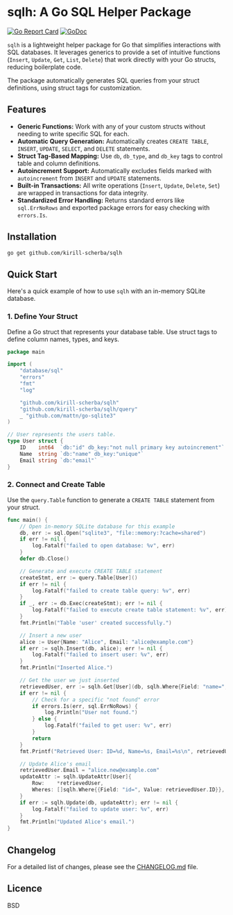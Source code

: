 # sqlh: A Go SQL Helper Package

[![Go Report Card](https://goreportcard.com/badge/github.com/kirill-scherba/sqlh)](https://goreportcard.com/report/github.com/kirill-scherba/sqlh)
[![GoDoc](https://godoc.org/github.com/kirill-scherba/sqlh?status.svg)](https://godoc.org/github.com/kirill-scherba/sqlh/)

`sqlh` is a lightweight helper package for Go that simplifies interactions with SQL databases. It leverages generics to provide a set of intuitive functions (`Insert`, `Update`, `Get`, `List`, `Delete`) that work directly with your Go structs, reducing boilerplate code.

The package automatically generates SQL queries from your struct definitions, using struct tags for customization.

## Features

- **Generic Functions:** Work with any of your custom structs without needing to write specific SQL for each.
- **Automatic Query Generation:** Automatically creates `CREATE TABLE`, `INSERT`, `UPDATE`, `SELECT`, and `DELETE` statements.
- **Struct Tag-Based Mapping:** Use `db`, `db_type`, and `db_key` tags to control table and column definitions.
- **Autoincrement Support:** Automatically excludes fields marked with `autoincrement` from `INSERT` and `UPDATE` statements.
- **Built-in Transactions:** All write operations (`Insert`, `Update`, `Delete`, `Set`) are wrapped in transactions for data integrity.
- **Standardized Error Handling:** Returns standard errors like `sql.ErrNoRows` and exported package errors for easy checking with `errors.Is`.

## Installation

```bash
go get github.com/kirill-scherba/sqlh
```

## Quick Start

Here's a quick example of how to use `sqlh` with an in-memory SQLite database.

### 1. Define Your Struct

Define a Go struct that represents your database table. Use struct tags to define column names, types, and keys.

```go
package main

import (
	"database/sql"
	"errors"
	"fmt"
	"log"

	"github.com/kirill-scherba/sqlh"
	"github.com/kirill-scherba/sqlh/query"
	_ "github.com/mattn/go-sqlite3"
)

// User represents the users table.
type User struct {
	ID    int64  `db:"id" db_key:"not null primary key autoincrement"`
	Name  string `db:"name" db_key:"unique"`
	Email string `db:"email"`
}
```

### 2. Connect and Create Table

Use the `query.Table` function to generate a `CREATE TABLE` statement from your struct.

```go
func main() {
	// Open in-memory SQLite database for this example
	db, err := sql.Open("sqlite3", "file::memory:?cache=shared")
	if err != nil {
		log.Fatalf("failed to open database: %v", err)
	}
	defer db.Close()

	// Generate and execute CREATE TABLE statement
	createStmt, err := query.Table[User]()
	if err != nil {
		log.Fatalf("failed to create table query: %v", err)
	}
	if _, err := db.Exec(createStmt); err != nil {
		log.Fatalf("failed to execute create table statement: %v", err)
	}
	fmt.Println("Table 'user' created successfully.")

	// Insert a new user
	alice := User{Name: "Alice", Email: "alice@example.com"}
	if err := sqlh.Insert(db, alice); err != nil {
		log.Fatalf("failed to insert user: %v", err)
	}
	fmt.Println("Inserted Alice.")

	// Get the user we just inserted
	retrievedUser, err := sqlh.Get[User](db, sqlh.Where{Field: "name=", Value: "Alice"})
	if err != nil {
		// Check for a specific "not found" error
		if errors.Is(err, sql.ErrNoRows) {
			log.Println("User not found.")
		} else {
			log.Fatalf("failed to get user: %v", err)
		}
		return
	}
	fmt.Printf("Retrieved User: ID=%d, Name=%s, Email=%s\n", retrievedUser.ID, retrievedUser.Name, retrievedUser.Email)

	// Update Alice's email
	retrievedUser.Email = "alice.new@example.com"
	updateAttr := sqlh.UpdateAttr[User]{
		Row:    *retrievedUser,
		Wheres: []sqlh.Where{{Field: "id=", Value: retrievedUser.ID}},
	}
	if err := sqlh.Update(db, updateAttr); err != nil {
		log.Fatalf("failed to update user: %v", err)
	}
	fmt.Println("Updated Alice's email.")
}
```

## Changelog

For a detailed list of changes, please see the [CHANGELOG.md](CHANGELOG.md) file.

## Licence

BSD